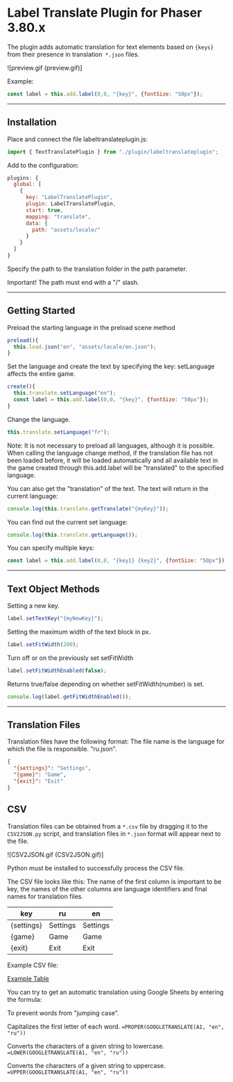 # Label Translate Plugin for Phaser 3.80.x

The plugin adds automatic translation for text elements based on `{keys}` from their presence in translation` *.json` files.

![preview.gif (preview.gif)]

Example:
```js
const label = this.add.label(0,0, "{key}", {fontSize: "50px"});
```

---
## Installation

Place and connect the file labeltranslateplugin.js:
```js
import { TextTranslatePlugin } from "./plugin/labeltranslateplugin";
```

Add to the configuration:

```js
plugins: {
  global: [
    {
      key: "LabelTranslatePlugin",
      plugin: LabelTranslatePlugin,
      start: true,
      mapping: "translate",
      data: {
        path: "assets/locale/"
      }
    }
  ]
}
```

Specify the path to the translation folder in the path parameter.

Important! The path must end with a "/" slash.

---
## Getting Started

Preload the starting language in the preload scene method

```js
preload(){
  this.load.json("en", "assets/locale/en.json");
}
```

Set the language and create the text by specifying the key:
setLanguage affects the entire game.

```js
create(){
  this.translate.setLanguage("en");
  const label = this.add.label(0,0, "{key}", {fontSize: "50px"});
}
```

Change the language. 

```js
this.translate.setLanguage("fr");
```

Note: It is not necessary to preload all languages, although it is possible.
When calling the language change method, if the translation file has not been loaded before, it will be loaded automatically and all available text in the game created through this.add.label will be "translated" to the specified language.

You can also get the "translation" of the text. The text will return in the current language:

```js
console.log(this.translate.getTranslate("{myKey}"));
```

You can find out the current set language:

```js
console.log(this.translate.getLanguage());
```

You can specify multiple keys:

```js
const label = this.add.label(0,0, "{key1} {key2}", {fontSize: "50px"});
```

---
## Text Object Methods

Setting a new key.

```js
label.setTextKey("{myNewKey}");
```

Setting the maximum width of the text block in px.

```js
label.setFitWidth(200);
```

Turn off or on the previously set setFitWidth

```js
label.setFitWidthEnabled(false);
```

Returns true/false depending on whether setFitWidth(number) is set.

```js
console.log(label.getFitWidthEnabled());
```

---
## Translation Files

Translation files have the following format: 
The file name is the language for which the file is responsible. "ru.json".

```json
{
  "{settings}": "Settings",
  "{game}": "Game",
  "{exit}": "Exit"
}
```

## CSV

Translation files can be obtained from a `*.csv` file by dragging it to the` CSV2JSON.py` script, and translation files in `*.json` format will appear next to the file.

![CSV2JSON.gif (CSV2JSON.gif)]

Python must be installed to successfully process the CSV file.

The CSV file looks like this:
The name of the first column is important to be key, the names of the other columns are language identifiers and final names for translation files.

| key        | ru        | en       |
| ---------- | --------- | -------- |
| {settings} | Settings  | Settings |
| {game}     | Game      | Game     |
| {exit}     | Exit      | Exit     |

Example CSV file:

[Example Table](https://docs.google.com/spreadsheets/d/11lQEBhEIqXbmaXeNp7G18mlrq2J0pNZCpmwcyrIc_wk/edit?usp=sharing)

You can try to get an automatic translation using Google Sheets by entering the formula:

To prevent words from "jumping case".

Capitalizes the first letter of each word.
`=PROPER(GOOGLETRANSLATE(A1, "en", "ru"))`

Converts the characters of a given string to lowercase.
`=LOWER(GOOGLETRANSLATE(A1, "en", "ru"))`

Converts the characters of a given string to uppercase.
`=UPPER(GOOGLETRANSLATE(A1, "en", "ru"))`